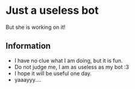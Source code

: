 # Just a useless bot
But she is working on it!

## Information
- I have no clue what I am doing, but it is fun.
- Do not judge me, I am as useless as my bot :3
- I hope it will be useful one day.
- yaaayyy....

